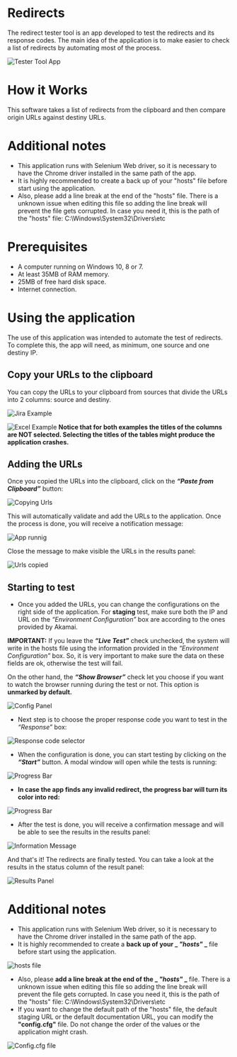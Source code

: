 # Redirects
The redirect tester tool is an app developed to test the redirects and its response codes. The main idea of the application is to make easier to check a list of redirects by automating most of the process.

![Tester Tool App](public/tool.gif)

# How it Works
This software takes a list of redirects from the clipboard and then compare origin URLs against destiny URLs.

# Additional notes
* This application runs with Selenium Web driver, so it is necessary to have the Chrome driver installed in the same path of the app.
* It is highly recommended to create a back up of your "hosts" file before start using the application. 
* Also, please add a line break at the end of the "hosts" file. There is a unknown issue when editing this file so adding the line break will prevent the file gets corrupted. In case you need it, this is the path of the "hosts" file: C:\Windows\System32\Drivers\etc

# Prerequisites
* A computer running on Windows 10, 8 or 7.
* At least 35MB of RAM memory.
* 25MB of free hard disk space.
* Internet connection.

# Using the application
The use of this application was intended to automate the test of redirects. To complete this, the app will need, as minimum, one source and one destiny IP.

## Copy your URLs to the clipboard
You can copy the URLs to your clipboard from sources that divide the URLs into 2 columns: source and destiny.

![Jira Example](public/exampleJira.png)

![Excel Example](public/exampleExcel.png)
**Notice that for both examples the titles of the columns are NOT selected. Selecting the titles of the tables might produce the application crashes.**

## Adding the URLs
Once you copied the URLs into the clipboard, click on the **_“Paste from Clipboard”_** button: 

![Copying Urls](public/copyUrls.png)

This will automatically validate and add the URLs to the application. Once the process is done, you will receive a notification message:

![App runnig](public/appWorking.png)

Close the message to make visible the URLs in the results panel:

![Urls copied](public/urlsCopied.png)

## Starting to test
* Once you added the URLs, you can change the configurations on the right side of the application. For **staging** test, make sure both the IP and URL on the _“Environment Configuration”_ box are according to the ones provided by Akamai.

**IMPORTANT:** If you leave the **_“Live Test”_** check unchecked, the system will write in the hosts file using the information provided in the _“Environment Configuration”_ box. So, it is very important to make sure the data on these fields are ok, otherwise the test will fail.

On the other hand, the **_“Show Browser”_** check let you choose if you want to watch the browser running during the test or not. This option is **unmarked  by default.**

![Config Panel](public/configuration.png)

* Next step is to choose the proper response code you want to test in the _“Response”_ box:

![Response code selector](public/response.png)

* When the configuration is done, you can start testing by clicking on the **_“Start”_** button. A modal window will open while the tests is running: 

![Progress Bar](public/progressGood.png)

* **In case the app finds any invalid redirect, the progress bar will turn its color into red:**

![Progress Bar](public/progressBad.png)

* After the test is done, you will receive a confirmation message and will be able to see the results in the results panel:

![Information Message](public/infoMessage.png)

And that's it! The redirects are finally tested. You can take a look at the results in the status column of the result panel:

![Results Panel](public/appResults.png)

# Additional notes

* This application runs with Selenium Web driver, so it is necessary to have the Chrome driver installed in the same path of the app.
* It is highly recommended to create a **back up of your _ _"hosts"_ _** file before start using the application. 

![hosts file](public/hosts.png)

* Also, please **add a line break at the end of the _ _"hosts"_ _** file. There is a unknown issue when editing this file so adding the line break will prevent the file gets corrupted. In case you need it, this is the path of the "hosts" file: C:\Windows\System32\Drivers\etc
* If you want to change the default path of the "hosts" file, the default staging URL or the default documentation URL, you can modify the **"config.cfg"** file. Do not change the order of the values or the application might crash.

![Config.cfg file](public/configCfg.png)
